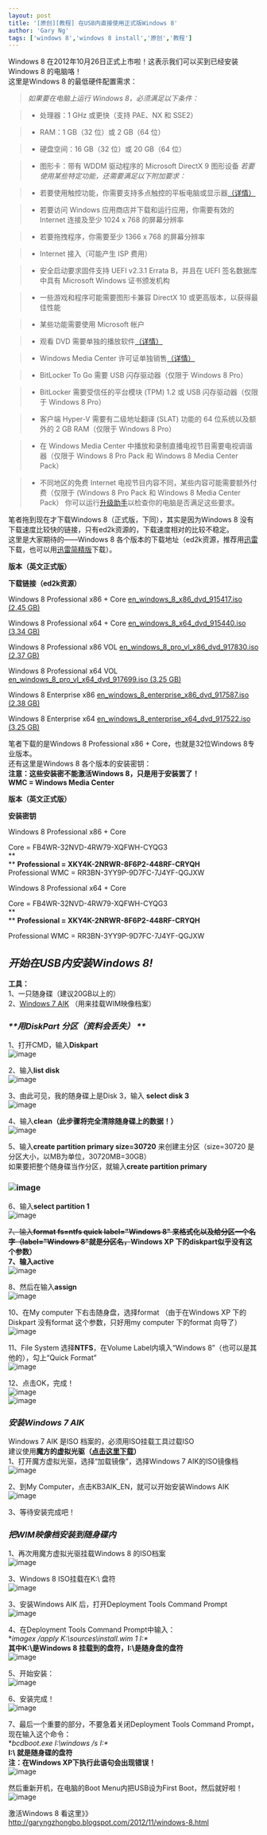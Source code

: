 ```yaml
---
layout: post
title: '[原创][教程] 在USB内直接使用正式版Windows 8'
author: 'Gary Ng'
tags: ['windows 8','windows 8 install','原创','教程']
---
```


Windows 8 在2012年10月26日正式上市啦！这表示我们可以买到已经安装Windows 8 的电脑咯！  
这里是Windows 8 的最低硬件配置需求：  


> _如果要在电脑上运行 Windows 8，必须满足以下条件：_   

> 
>   * 处理器：1 GHz 或更快（支持 PAE、NX 和 SSE2）  

>   * RAM：1 GB（32 位）或 2 GB（64 位）  

>   * 硬盘空间：16 GB（32 位）或 20 GB（64 位）  

>   * 图形卡：带有 WDDM 驱动程序的 Microsoft DirectX 9 图形设备
> _若要使用某些特定功能，还需要满足以下附加要求：_  

> 
>   * 若要使用触控功能，你需要支持多点触控的平板电脑或显示器[（详情）](http://windows.microsoft.com/zh-CN/windows-8/multitouch-harware-reqs)  

>   * 若要访问 Windows 应用商店并下载和运行应用，你需要有效的 Internet 连接及至少 1024 x 768 的屏幕分辨率  

>   * 若要拖拽程序，你需要至少 1366 x 768 的屏幕分辨率  

>   * Internet 接入（可能产生 ISP 费用）  

>   * 安全启动要求固件支持 UEFI v2.3.1 Errata B，并且在 UEFI 签名数据库中具有 Microsoft Windows 证书颁发机构  

>   * 一些游戏和程序可能需要图形卡兼容 DirectX 10 或更高版本，以获得最佳性能  

>   * 某些功能需要使用 Microsoft 帐户  

>   * 观看 DVD 需要单独的播放软件[（详情）](http://windows.microsoft.com/zh-CN/windows/dvd-playback-help)  

>   * Windows Media Center 许可证单独销售[（详情）](http://windows.microsoft.com/zh-CN/windows-8/feature-packs)  

>   * BitLocker To Go 需要 USB 闪存驱动器（仅限于 Windows 8 Pro）  

>   * BitLocker 需要受信任的平台模块 (TPM) 1.2 或 USB 闪存驱动器（仅限于 Windows 8 Pro）  

>   * 客户端 Hyper-V 需要有二级地址翻译 (SLAT) 功能的 64 位系统以及额外的 2 GB RAM（仅限于 Windows 8 Pro）  

>   * 在 Windows Media Center 中播放和录制直播电视节目需要电视调谐器（仅限于 Windows 8 Pro Pack 和 Windows 8 Media Center Pack）  

>   * 不同地区的免费 Internet 电视节目内容不同，某些内容可能需要额外付费（仅限于 (Windows 8 Pro Pack 和 Windows 8 Media Center Pack）
> 你可以运行[升级助手](http://windows.microsoft.com/zh-CN/windows-8/upgrade-to-windows-8)以检查你的电脑是否满足这些要求。

    
笔者拖到现在才下载Windows 8（正式版，下同），其实是因为Windows 8 没有下载速度比较快的链接，只有ed2k资源的，下载速度相对的比较不稳定。  
这里是大家期待的——Windows 8 各个版本的下载地址（ed2k资源，推荐用[迅雷](http://dl.xunlei.com/xl7.html)下载，也可以用[迅雷简精版](http://mini.xunlei.com/)下载）。  


**版本（英文正式版）**

**下载链接（ed2k资源）**

Windows 8 Professional x86 + Core
[en_windows_8_x86_dvd_915417.iso (2.45 GB)](ed2k://|file|en_windows_8_x86_dvd_915417.iso|2632460288|C357F5451EB803897CAA93437E0A7535|/)

Windows 8 Professional x64 + Core
[en_windows_8_x64_dvd_915440.iso (3.34 GB)](ed2k://|file|en_windows_8_x64_dvd_915440.iso|3581853696|40FD000F50E34307A9C684C5F6BF29A6|/)

Windows 8 Professional x86 VOL
[en_windows_8_pro_vl_x86_dvd_917830.iso (2.37 GB)](ed2k://|file|en_windows_8_pro_vl_x86_dvd_917830.iso|2548852736|DB8CFB524B1A8FB2FD2676A8159D61B4|/)

Windows 8 Professional x64 VOL
[en_windows_8_pro_vl_x64_dvd_917699.iso (3.25 GB)](ed2k://|file|en_windows_8_pro_vl_x64_dvd_917699.iso|3488145408|9318D485E9F565BE55B9218BB02A8A07|/)

Windows 8 Enterprise x86
[en_windows_8_enterprise_x86_dvd_917587.iso (2.38 GB)](ed2k://|file|en_windows_8_enterprise_x86_dvd_917587.iso|2551154688|3E6349B65AF73C12C73A08B9BB9AA0F3|/)

Windows 8 Enterprise x64
[en_windows_8_enterprise_x64_dvd_917522.iso (3.25 GB)](ed2k://|file|en_windows_8_enterprise_x64_dvd_917522.iso|3490912256|D20A1F1E7B11B16FA1D56502EDF81962|/)
  
笔者下载的是Windows 8 Professional x86 + Core，也就是32位Windows 8专业版本。  
还有这里是Windows 8 各个版本的安装密钥：  
**注意：这些安装密不能激活Windows 8，只是用于安装罢了！**  
**WMC = Windows Media Center**  


**版本（英文正式版）**

**安装密钥**

Windows 8 Professional x86 + Core

Core = FB4WR-32NVD-4RW79-XQFWH-CYQG3  
**  
** **Professional = XKY4K-2NRWR-8F6P2-448RF-CRYQH**  
Professional WMC = RR3BN-3YY9P-9D7FC-7J4YF-QGJXW  
  


Windows 8 Professional x64 + Core

Core = FB4WR-32NVD-4RW79-XQFWH-CYQG3  
**  
** **Professional = XKY4K-2NRWR-8F6P2-448RF-CRYQH**  
  
Professional WMC = RR3BN-3YY9P-9D7FC-7J4YF-QGJXW
  


##  **_开始在USB内安装Windows 8!_**

**工具：**  
1、一只随身碟（建议20GB以上的）  
2、[Windows 7 AIK](http://download.microsoft.com/download/8/E/9/8E9BBC64-E6F8-457C-9B8D-F6C9A16E6D6A/KB3AIK_EN.iso) （用来挂载WIM映像档案）  
  


###  _**用DiskPart 分区（资料会丢失） **_

1、打开CMD，输入**Diskpart**  
![image](http://lh5.ggpht.com/-sysPaxazumY/UJIpsB_O5xI/AAAAAAAACdk/AXrK3tqDPuY/image_thumb%25255B1%25255D.png?imgmax=800)   
  
2、输入**list disk**   
![image](http://lh3.ggpht.com/-nr1IqoVder8/UJIpuLV4eBI/AAAAAAAACd0/ksEtml6nwIg/image_thumb%25255B2%25255D.png?imgmax=800)   
  
3、由此可见，我的随身碟上是Disk 3，输入 **select disk 3**  
![image](http://lh3.ggpht.com/-2ZuWfYPbTvY/UJIpwa6nF8I/AAAAAAAACeE/HStRAilFLR4/image_thumb%25255B5%25255D.png?imgmax=800)   
  
4、输入**clean（此步骤将完全清除随身碟上的数据！）**  
![image](http://lh4.ggpht.com/-0RWYnjeWsmc/UJIpz-nG_ZI/AAAAAAAACeU/vsUhuFUaBYc/image_thumb%25255B6%25255D.png?imgmax=800)   
  
5、输入**create partition primary size=30720** 来创建主分区（size=30720 是分区大小，以MB为单位，30720MB=30GB）  
如果要把整个随身碟当作分区，就输入**create partition primary**   


###  ![image](http://lh5.ggpht.com/-Iq_vlctgv68/UJIp6Gy-JqI/AAAAAAAACek/9uX2FWYlpHU/image_thumb%25255B7%25255D.png?imgmax=800)

  
6、输入**select partition 1**  
![image](http://lh3.ggpht.com/-CT68Zh6wIe8/UJIp8Tl_OOI/AAAAAAAACew/yz0OAbhcI2g/image_thumb%25255B8%25255D.png?imgmax=800)   
  
<strike>7、输入**format fs=ntfs quick label="Windows 8" **来格式化以及给分区一个名字（label="Windows 8"就是分区名，</strike>Windows XP 下的diskpart似乎没有这个参数）  
7、输入**active**  
![image](http://lh6.ggpht.com/-ITl22PDO5S8/UJIp-CY7N8I/AAAAAAAACfE/OG1HuHWE-Mg/image_thumb%25255B9%25255D.png?imgmax=800)   
  
8、然后在输入**assign**  
![image](http://lh3.ggpht.com/-lFNNO3plUPw/UJIqAklyXbI/AAAAAAAACfU/yfbqQ1l3CXA/image_thumb%25255B10%25255D.png?imgmax=800)   
  
10、在My computer 下右击随身盘，选择format （由于在Windows XP 下的Diskpart 没有format 这个参数，只好用my computer 下的format 向导了）  
![image](http://lh4.ggpht.com/-7L9FOxh7dP0/UJIqGnpb2wI/AAAAAAAACfk/6QGYtwd8xfs/image_thumb%25255B11%25255D.png?imgmax=800)   
  
11、File System 选择**NTFS**，在Volume Label内填入“Windows 8”（也可以是其他的），勾上“Quick Format”  
![image](http://lh6.ggpht.com/-BPgEZYZ2wfA/UJIqJ3EYobI/AAAAAAAACf0/8NbUSN-u2BY/image_thumb%25255B13%25255D.png?imgmax=800)   
  
12、点击OK，完成！  
![image](http://lh6.ggpht.com/--TjnZilUcBg/UJIqL5aEWdI/AAAAAAAACgA/HpGUc0rml54/image_thumb%25255B14%25255D.png?imgmax=800)   
![image](http://lh4.ggpht.com/-NIRnFf2ed4U/UJIqNrzLWWI/AAAAAAAACgQ/uiRaTjQVNWM/image_thumb%25255B15%25255D.png?imgmax=800)   
  
  


###  _**安装Windows 7 AIK**_

Windows 7 AIK 是ISO 档案的，必须用ISO挂载工具过载ISO  
建议使用**魔方的虚拟光驱（[点击这里下载](http://www.mediafire.com/?9q2cb7qpiscp5ks)）**  
1、打开魔方虚拟光驱，选择“加载镜像”，选择Windows 7 AIK的ISO镜像档  
![image](http://lh6.ggpht.com/-QUdCwiIQpgM/UJH6BDQIqsI/AAAAAAAACaA/mljbkyuLTX0/image_thumb%25255B15%25255D.png?imgmax=800)   
  
2、到My Computer，点击KB3AIK_EN，就可以开始安装Windows AIK  
![image](http://lh3.ggpht.com/-88FQO-jxBx8/UJH6DUNIDxI/AAAAAAAACaQ/Cq001CaTL84/image_thumb%25255B16%25255D.png?imgmax=800)   
  
3、等待安装完成吧！  
  


###  **_把WIM映像档安装到随身碟内_**

1、再次用魔方虚拟光驱挂载Windows 8 的ISO档案  
![image](http://lh4.ggpht.com/-E3Yo25Fd55Q/UJH6FvgIvLI/AAAAAAAACac/KqrNN_PWr5s/image_thumb%25255B18%25255D.png?imgmax=800)   
  
3、Windows 8 ISO挂载在K:\ 盘符  
![image](http://lh5.ggpht.com/-wqmubYcP5PQ/UJH6IYOCBuI/AAAAAAAACaw/ql_6sD2G-q8/image_thumb%25255B19%25255D.png?imgmax=800)   
  
3、安装Windows AIK 后，打开Deployment Tools Command Prompt  
![image](http://lh4.ggpht.com/-OtS6tvGjP0s/UJH6LDzezSI/AAAAAAAACbA/rCvdTxbXjJE/image_thumb%25255B17%25255D.png?imgmax=800)   
  
4、在Deployment Tools Command Prompt中输入：  
**imagex /apply K:\sources\install.wim 1 I:\**   
**其中K:\是Windows 8 挂载到的盘符，I:\是随身盘的盘符**  
![image](http://lh3.ggpht.com/-6MA5z9lVAYo/UJH6Nq-LB7I/AAAAAAAACbM/7H0X2ao0CPs/image_thumb%25255B20%25255D.png?imgmax=800)   
  
5、开始安装：  
![image](http://lh3.ggpht.com/-kgMuBlnGwyw/UJH6PrSLQ8I/AAAAAAAACbg/f4UQaLRNo0o/image_thumb%25255B21%25255D.png?imgmax=800)   
  
6、安装完成！  
![image](http://lh3.ggpht.com/-_yAdqg9D7UY/UJH6R1l-2GI/AAAAAAAACbs/GXlceAonfY4/image_thumb%25255B22%25255D.png?imgmax=800)   
  
7、最后一个重要的部分，不要急着关闭Deployment Tools Command Prompt，现在输入这个命令：  
**bcdboot.exe I:\windows /s I:\**  
**I:\ 就是随身碟的盘符**  
**注：在Windows XP下执行此语句会出现错误！**  
![image](http://lh3.ggpht.com/-CvmhqFMNIGQ/UJH6T5cyLAI/AAAAAAAACb8/oEspzORic6o/image_thumb%25255B23%25255D.png?imgmax=800)  
  
然后重新开机，在电脑的Boot Menu内把USB设为First Boot，然后就好啦！  
![image](http://lh3.ggpht.com/-milJzRtCbIc/UJIqQMYob5I/AAAAAAAACgk/cS8RFd4cjKU/image_thumb%25255B17%25255D.png?imgmax=800)  
  
  
  
激活Windows 8 看这里》》http://garyngzhongbo.blogspot.com/2012/11/windows-8.html
